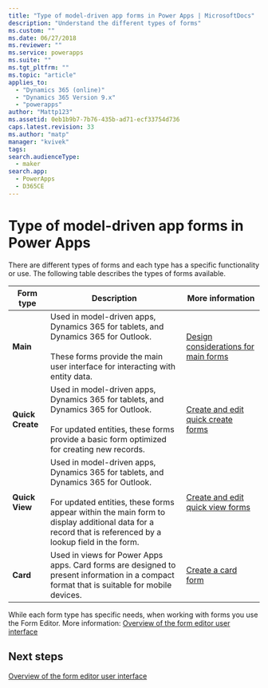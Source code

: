 ```yaml
---
title: "Type of model-driven app forms in Power Apps | MicrosoftDocs"
description: "Understand the different types of forms"
ms.custom: ""
ms.date: 06/27/2018
ms.reviewer: ""
ms.service: powerapps
ms.suite: ""
ms.tgt_pltfrm: ""
ms.topic: "article"
applies_to: 
  - "Dynamics 365 (online)"
  - "Dynamics 365 Version 9.x"
  - "powerapps"
author: "Mattp123"
ms.assetid: 0eb1b9b7-7b76-435b-ad71-ecf33754d736
caps.latest.revision: 33
ms.author: "matp"
manager: "kvivek"
tags: 
search.audienceType: 
  - maker
search.app: 
  - PowerApps
  - D365CE
---
```

# Type of model-driven app forms in Power Apps

 There are different types of forms and each type has a specific functionality or use. The following table describes the types of forms available.  
  
|Form type|Description|More information|  
|---------------|-----------------|-----------------|  
|**Main**|Used in model-driven apps, Dynamics 365 for tablets, and Dynamics 365 for Outlook.<br /><br /> These forms provide the main user interface for interacting with entity data.|[Design considerations for main forms](design-considerations-main-forms.md)|    
|**Quick Create**|Used in model-driven apps, Dynamics 365 for tablets, and Dynamics 365 for Outlook.<br /><br /> For updated entities, these forms provide a basic form optimized for creating new records.|[Create and edit quick create forms](create-edit-quick-view-forms.md) |  
|**Quick View**|Used in model-driven apps, Dynamics 365 for tablets, and Dynamics 365 for Outlook.<br /><br /> For updated entities, these forms appear within the main form to display additional data for a record that is referenced by a lookup field in the form.|[Create and edit quick view forms](create-edit-quick-view-forms.md)|  
|**Card** | Used in views for Power Apps apps. Card forms are designed to present information in a compact format that is suitable for mobile devices. | [Create a card form](create-card-forms.md) |

While each form type has specific needs, when working with forms you use the Form Editor. More information: [Overview of the form editor user interface](form-editor-user-interface-legacy.md)


## Next steps

[Overview of the form editor user interface](form-editor-user-interface-legacy.md)
